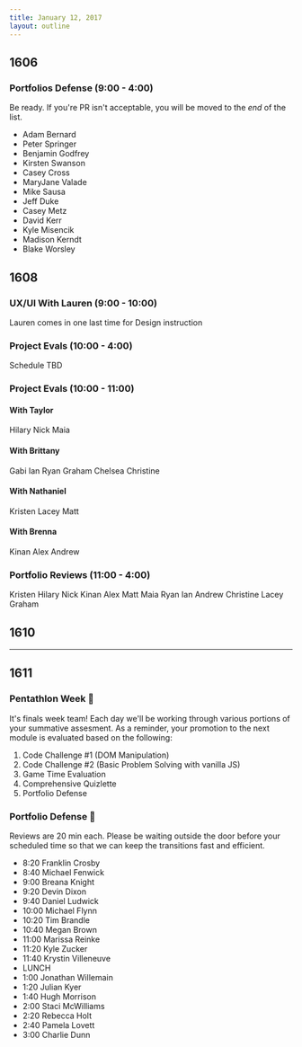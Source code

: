 ```yaml
---
title: January 12, 2017
layout: outline
---
```


## 1606

### Portfolios Defense (9:00 - 4:00)

Be ready. If you're PR isn't acceptable, you will be moved to the _end_ of the list.

- Adam Bernard
- Peter Springer
- Benjamin Godfrey
- Kirsten Swanson
- Casey Cross
- MaryJane Valade
- Mike Sausa
- Jeff Duke
- Casey Metz
- David Kerr
- Kyle Misencik
- Madison Kerndt
- Blake Worsley

## 1608

### UX/UI With Lauren (9:00 - 10:00)
Lauren comes in one last time for Design instruction

### Project Evals (10:00 - 4:00)
Schedule TBD

### Project Evals (10:00 - 11:00)

#### With Taylor
Hilary
Nick
Maia

#### With Brittany
Gabi
Ian
Ryan
Graham
Chelsea
Christine

#### With Nathaniel
Kristen
Lacey
Matt

#### With Brenna
Kinan
Alex
Andrew

### Portfolio Reviews (11:00 - 4:00)

Kristen
Hilary
Nick
Kinan
Alex
Matt
Maia
Ryan
Ian
Andrew
Christine
Lacey
Graham

## 1610

***

## 1611

### Pentathlon Week :space_invader:
It's finals week team! Each day we'll be working through various portions of your summative assesment. As a reminder, your promotion to the next module is evaluated based on the following:

1. Code Challenge #1 (DOM Manipulation)
2. Code Challenge #2 (Basic Problem Solving with vanilla JS)
3. Game Time Evaluation
4. Comprehensive Quizlette
5. Portfolio Defense

### Portfolio Defense :muscle:
Reviews are 20 min each. Please be waiting outside the door before your scheduled time so that we can keep the transitions fast and efficient.

- 8:20 Franklin Crosby
- 8:40 Michael Fenwick
- 9:00 Breana Knight
- 9:20 Devin Dixon
- 9:40 Daniel Ludwick
- 10:00 Michael Flynn
- 10:20 Tim Brandle
- 10:40 Megan Brown
- 11:00 Marissa Reinke
- 11:20 Kyle Zucker
- 11:40 Krystin Villeneuve
- LUNCH
- 1:00 Jonathan Willemain
- 1:20 Julian Kyer
- 1:40 Hugh Morrison
- 2:00 Staci McWilliams
- 2:20 Rebecca Holt
- 2:40 Pamela Lovett
- 3:00 Charlie Dunn
